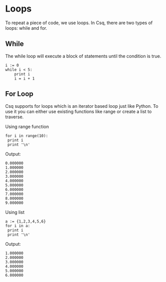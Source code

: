 # Loops

To repeat a piece of code, we use loops. In Csq, there are two types of loops: while and for.

## While

The while loop will execute a block of statements until the condition is true.

```csq
i := 0
while i < 5:
    print i
    i = i + 1
```

## For Loop

Csq supports for loops which is an iterator based loop just like Python.
To use it you can either use existing functions like range or create a list to traverse.

Using range function

```csq
for i in range(10):
 print i 
 print '\n'
```
Output:
```
0.000000
1.000000
2.000000
3.000000
4.000000
5.000000
6.000000
7.000000
8.000000
9.000000
```

Using list

```
a := {1,2,3,4,5,6}
for i in a:
 print i
 print '\n'
```
Output:
```
1.000000
2.000000
3.000000
4.000000
5.000000
6.000000
```
